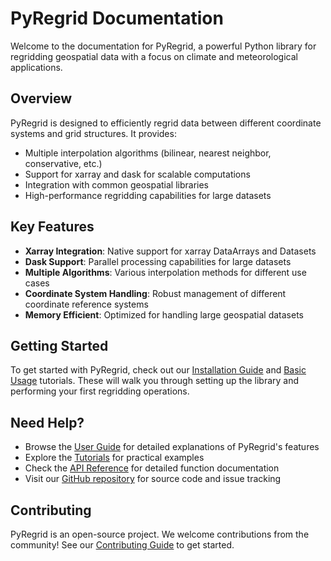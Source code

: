 # PyRegrid Documentation

Welcome to the documentation for PyRegrid, a powerful Python library for regridding geospatial data with a focus on climate and meteorological applications.

## Overview

PyRegrid is designed to efficiently regrid data between different coordinate systems and grid structures. It provides:

- Multiple interpolation algorithms (bilinear, nearest neighbor, conservative, etc.)
- Support for xarray and dask for scalable computations
- Integration with common geospatial libraries
- High-performance regridding capabilities for large datasets

## Key Features

- **Xarray Integration**: Native support for xarray DataArrays and Datasets
- **Dask Support**: Parallel processing capabilities for large datasets
- **Multiple Algorithms**: Various interpolation methods for different use cases
- **Coordinate System Handling**: Robust management of different coordinate reference systems
- **Memory Efficient**: Optimized for handling large geospatial datasets

## Getting Started

To get started with PyRegrid, check out our [Installation Guide](installation.md) and [Basic Usage](getting-started.md) tutorials. These will walk you through setting up the library and performing your first regridding operations.

## Need Help?

- Browse the [User Guide](user-guide/core-concepts.md) for detailed explanations of PyRegrid's features
- Explore the [Tutorials](tutorials/index.md) for practical examples
- Check the [API Reference](api-reference/index.md) for detailed function documentation
- Visit our [GitHub repository](https://github.com/pyregrid/pyregrid) for source code and issue tracking

## Contributing

PyRegrid is an open-source project. We welcome contributions from the community! See our [Contributing Guide](development/contributing.md) to get started.